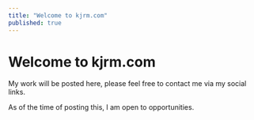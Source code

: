 ```yaml
---
title: "Welcome to kjrm.com"
published: true
---
```


# Welcome to kjrm.com

My work will be posted here, please feel free to contact me via my social links.

As of the time of posting this, I am open to opportunities.

